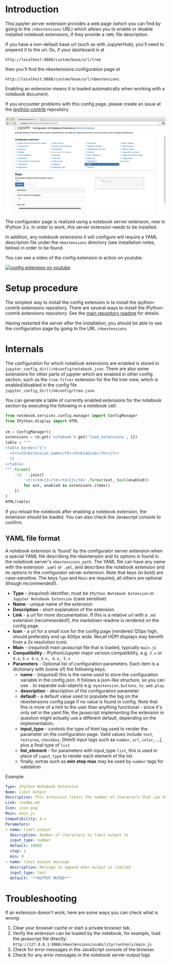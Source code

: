 Introduction
============

This jupyter server extension provides a web page
(which you can find by going to the `/nbextensions` URL)
which allows you to enable or disable installed notebook extensions,
if they provide a `YAML` file description.

If you have a non-default base url (such as with JupyterHub), you'll need to
prepend it to the url. So, if your dashboard is at

```
http://localhost:8888/custom/base/url/tree
```

then you'll find the nbextensions configuration page at

```
http://localhost:8888/custom/base/url/nbextensions
```

Enabling an extension means it is loaded automatically when working with a
notebook document.

If you encounter problems with this config page, please create an issue at the
[ipython-contrib](https://github.com/ipython-contrib/IPython-notebook-extensions)
repository.

![](icon.png)

The configurator page is realized using a notebook server extension, new in
IPython 3.x. In order to work, this server extension needs to be installed.

In addition, any notebook extensions it will configure will require a YAML
description file under the `nbextensions` directory
(see installation notes, below) in order to be found.

You can see a video of the config extension in action on youtube:

[![config extension on youtube](https://i.ytimg.com/vi_webp/h9DEfxZSz2M/maxresdefault.webp)](https://youtu.be/h9DEfxZSz2M)


Setup procedure
===============


The simplest way to install the config extension is to install the
ipython-contrib extensions repository.
There are several ways to install the IPython-contrib extensions repository.
See the [main repository readme][main repository readme url] for details.

[main repository readme url]: https://github.com/ipython-contrib/IPython-notebook-extensions/README.md

Having restarted the server after the installation, you should be able to see the configuration page by going to the URL `/nbextensions`.


Internals
=========

The configuration for which notebook extensions are enabled is stored in
`jupyter_config_dir()/nbconfig/notebook.json`.
There are also some extensions for other parts of jupyter which are enabled in
other config section, such as the `tree-filter` extension for the file tree
view, which is enabled/disabled in the config file
`jupyter_config_dir()/nbconfig/tree.json`.


You can generate a table of currently enabled extensions for the notebook
section by executing the following in a notebook cell:

```Python
from notebook.services.config.manager import ConfigManager
from IPython.display import HTML

cm = ConfigManager()
extensions = cm.get('notebook').get('load_extensions', {})
table = """
<table border="1">
  <tr><th>Extension name</th><th>Enabled</th></tr>
  {}
</table>
""".format(
    '\n  '.join([
        '<tr><td>{}</td><td>{}</td>'.format(ext, bool(enabled))
        for ext, enabled in extensions.items()
    ])
)
HTML(table)
```

If you reload the notebook after enabling a notebook extension, the extension
should be loaded. You can also check the Javascript console to confirm.

YAML file format
----------------
A notebook extension is 'found' by the configurator server extension when a
special YAML file describing the nbextension and its options is found in the
notebook server's `nbextensions_path`.
The YAML file can have any name with the extension `.yaml` or `.yml`, and
describes the notebook extension and its options to the configurator server
extension.
Note that keys (in bold) are case-sensitive.
The keys `Type` and `Main` are required, all others are optional (though recommended!).

* **Type**          - (*required*) identifier, must be `IPython Notebook Extension` or `Jupyter Notebook Extension` (case sensitive)
* **Name**          - unique name of the extension
* **Description**   - short explanation of the extension
* **Link**          - a url for more documentation. If this is a relative url with a `.md` extension (recommended!), the markdown readme is rendered on the config page.
* **Icon**          - a url for a small icon for the config page (rendered 120px high, should preferably end up 400px wide. Recall HDPI displays may benefit from a 2x resolution icon).
* **Main**          - (*required*) main javascript file that is loaded, typically `main.js`
* **Compatibility** - IPython/Jupyter major version compatibility, e.g. `3.x` or `4.x`, `3.x 4.x`, `3.x, 4.x, 5.x`
* **Parameters**    - Optional list of configuration parameters. Each item is a dictionary with (some of) the following keys:
  * **name**        - (*required*) this is the name used to store the configuration variable in the config json. It follows a json-like structure, so you can use `.` to separate sub-objects e.g. `myextension.buttons_to_add.play`.
  * **description** - description of the configuration parameter
  * **default**     - a default value used to populate the tag on the nbextensions config page if no value is found in config. Note that this is more of a hint to the user than anything functional - since it's only set in the yaml file, the javascript implementing the extension in question might actually use a different default, depending on the implementation.
  * **input_type**  - controls the type of html tag used to render the parameter on the configuration page. Valid values include `text`, `textarea`, `checkbox`, [html5 input tags such as `number`, `url`, `color`, ...], plus a final type of `list`
  * **list_element** - for parameters with input_type `list`, this is used in place of `input_type` to render each element of the list
  * finally, extras such as **min** **step** **max** may be used by `number` tags for validation

Example:

```yaml
Type: IPython Notebook Extension
Name: Limit Output
Description: This extension limits the number of characters that can be printed below a codecell
Link: readme.md
Icon: icon.png
Main: main.js
Compatibility: 4.x
Parameters:
- name: limit_output
  description: Number of characters to limit output to
  input_type: number
  default: 10000
  step: 1
  min: 0
- name: limit_output_message
  description: Message to append when output is limited
  input_type: text
  default: '**OUTPUT MUTED**'
```


Troubleshooting
===============

If an extension doesn't work, here are some ways you can check what is wrong:

1. Clear your browser cache or start a private browser tab.
2. Verify the extension can be loaded by the notebook, for example,
   load the javascript file directly:
   `http://127.0.0.1:8888/nbextensions/usability/runtools/main.js`
3. Check for error messages in the JavaScript console of the browser.
4. Check for any error messages in the notebook server output logs
